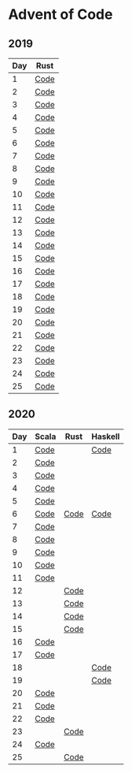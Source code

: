 # Advent of Code

## 2019

| Day | Rust                                     |
|-----|------------------------------------------|
| 1   | [Code](2019/rust/src/bin/solution_01.rs) |
| 2   | [Code](2019/rust/src/bin/solution_02.rs) |
| 3   | [Code](2019/rust/src/bin/solution_03.rs) |
| 4   | [Code](2019/rust/src/bin/solution_04.rs) |
| 5   | [Code](2019/rust/src/bin/solution_05.rs) |
| 6   | [Code](2019/rust/src/bin/solution_06.rs) |
| 7   | [Code](2019/rust/src/bin/solution_07.rs) |
| 8   | [Code](2019/rust/src/bin/solution_08.rs) |
| 9   | [Code](2019/rust/src/bin/solution_09.rs) |
| 10  | [Code](2019/rust/src/bin/solution_10.rs) |
| 11  | [Code](2019/rust/src/bin/solution_11.rs) |
| 12  | [Code](2019/rust/src/bin/solution_12.rs) |
| 13  | [Code](2019/rust/src/bin/solution_13.rs) |
| 14  | [Code](2019/rust/src/bin/solution_14.rs) |
| 15  | [Code](2019/rust/src/bin/solution_15.rs) |
| 16  | [Code](2019/rust/src/bin/solution_16.rs) |
| 17  | [Code](2019/rust/src/bin/solution_17.rs) |
| 18  | [Code](2019/rust/src/bin/solution_18.rs) |
| 19  | [Code](2019/rust/src/bin/solution_19.rs) |
| 20  | [Code](2019/rust/src/bin/solution_20.rs) |
| 21  | [Code](2019/rust/src/bin/solution_21.rs) |
| 22  | [Code](2019/rust/src/bin/solution_22.rs) |
| 23  | [Code](2019/rust/src/bin/solution_23.rs) |
| 24  | [Code](2019/rust/src/bin/solution_24.rs) |
| 25  | [Code](2019/rust/src/bin/solution_25.rs) |

## 2020

| Day | Scala                                            | Rust                                   | Haskell                            |
| --- | ------------------------------------------------ | -------------------------------------- | ---------------------------------- |
|   1 | [Code](2020/scala/src/main/scala/Advent01.scala) |                                        | [Code](2020/haskell/day01/Main.hs) |
|   2 | [Code](2020/scala/src/main/scala/Advent02.scala) |                                        |                                    |
|   3 | [Code](2020/scala/src/main/scala/Advent03.scala) |                                        |                                    |
|   4 | [Code](2020/scala/src/main/scala/Advent04.scala) |                                        |                                    |
|   5 | [Code](2020/scala/src/main/scala/Advent05.scala) |                                        |                                    |  
|   6 | [Code](2020/scala/src/main/scala/Advent06.scala) | [Code](2020/rust/src/bin/advent_06.rs) | [Code](2020/haskell/day06/Main.hs) |
|   7 | [Code](2020/scala/src/main/scala/Advent07.scala) |                                        |                                    |
|   8 | [Code](2020/scala/src/main/scala/Advent08.scala) |                                        |                                    |
|   9 | [Code](2020/scala/src/main/scala/Advent09.scala) |                                        |                                    |
|  10 | [Code](2020/scala/src/main/scala/Advent10.scala) |                                        |                                    |
|  11 | [Code](2020/scala/src/main/scala/Advent11.scala) |                                        |                                    |
|  12 |                                                  | [Code](2020/rust/src/bin/advent_12.rs) |                                    |
|  13 |                                                  | [Code](2020/rust/src/bin/advent_13.rs) |                                    |
|  14 |                                                  | [Code](2020/rust/src/bin/advent_14.rs) |                                    |
|  15 |                                                  | [Code](2020/rust/src/bin/advent_15.rs) |                                    |
|  16 | [Code](2020/scala/src/main/scala/Advent16.scala) |                                        |                                    |
|  17 | [Code](2020/scala/src/main/scala/Advent17.scala) |                                        |                                    |
|  18 |                                                  |                                        | [Code](2020/haskell/day18/Main.hs) |
|  19 |                                                  |                                        | [Code](2020/haskell/day19/Main.hs) |
|  20 | [Code](2020/scala/src/main/scala/Advent20.scala) |                                        |                                    |
|  21 | [Code](2020/scala/src/main/scala/Advent21.scala) |                                        |                                    |
|  22 | [Code](2020/scala/src/main/scala/Advent22.scala) |                                        |                                    |
|  23 |                                                  | [Code](2020/rust/src/bin/advent_23.rs) |                                    |
|  24 | [Code](2020/scala/src/main/scala/Advent24.scala) |                                        |                                    |
|  25 |                                                  | [Code](2020/rust/src/bin/advent_25.rs) |                                    |
